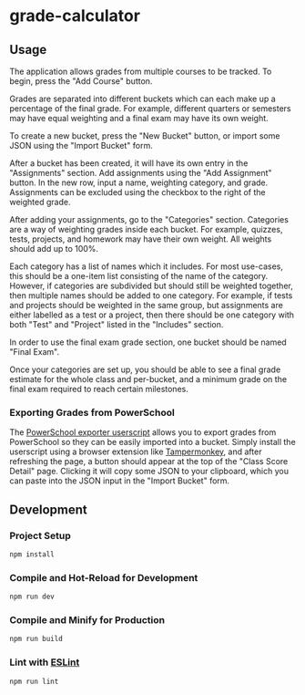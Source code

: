 # grade-calculator

## Usage
The application allows grades from multiple courses to be tracked. To begin, press the "Add Course" button.

Grades are separated into different buckets which can each make up a percentage of the final grade. For example, different quarters or semesters may have equal weighting and a final exam may have its own weight.

To create a new bucket, press the "New Bucket" button, or import some JSON using the "Import Bucket" form.

After a bucket has been created, it will have its own entry in the "Assignments" section. Add assignments using the "Add Assignment" button. In the new row, input a name, weighting category, and grade. Assignments can be excluded using the checkbox to the right of the weighted grade.

After adding your assignments, go to the "Categories" section. Categories are a way of weighting grades inside each bucket. For example, quizzes, tests, projects, and homework may have their own weight. All weights should add up to 100%.

Each category has a list of names which it includes. For most use-cases, this should be a one-item list consisting of the name of the category. However, if categories are subdivided but should still be weighted together, then multiple names should be added to one category. For example, if tests and projects should be weighted in the same group, but assignments are either labelled as a test or a project, then there should be one category with both "Test" and "Project" listed in the "Includes" section.

In order to use the final exam grade section, one bucket should be named "Final Exam".

Once your categories are set up, you should be able to see a final grade estimate for the whole class and per-bucket, and a minimum grade on the final exam required to reach certain milestones.

### Exporting Grades from PowerSchool
The [PowerSchool exporter userscript](/powerschool_exporter.js) allows you to export grades from PowerSchool so they can be easily imported into a bucket. Simply install the userscript using a browser extension like [Tampermonkey](https://www.tampermonkey.net/), and after refreshing the page, a button should appear at the top of the "Class Score Detail" page. Clicking it will copy some JSON to your clipboard, which you can paste into the JSON input in the "Import Bucket" form.

## Development
### Project Setup

```sh
npm install
```

### Compile and Hot-Reload for Development

```sh
npm run dev
```

### Compile and Minify for Production

```sh
npm run build
```

### Lint with [ESLint](https://eslint.org/)

```sh
npm run lint
```
